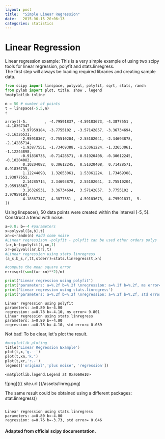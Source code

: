 ```yaml
---
layout: post
title:  "Simple Linear Regression"
date:   2015-06-15 20:06:13
categories: statistics
---
```


# Linear Regression

Linear regression example: This is a very simple example of using two scipy tools for linear regression, polyfit and stats.linregress.  
The first step will always be loading required libraries and creating sample data.


```python
from scipy import linspace, polyval, polyfit, sqrt, stats, randn
from pylab import plot, title, show , legend
%matplotlib inline

n = 50 # number of points
t = linspace(-5,5,n)
t
```




    array([-5.        , -4.79591837, -4.59183673, -4.3877551 , -4.18367347,
           -3.97959184, -3.7755102 , -3.57142857, -3.36734694, -3.16326531,
           -2.95918367, -2.75510204, -2.55102041, -2.34693878, -2.14285714,
           -1.93877551, -1.73469388, -1.53061224, -1.32653061, -1.12244898,
           -0.91836735, -0.71428571, -0.51020408, -0.30612245, -0.10204082,
            0.10204082,  0.30612245,  0.51020408,  0.71428571,  0.91836735,
            1.12244898,  1.32653061,  1.53061224,  1.73469388,  1.93877551,
            2.14285714,  2.34693878,  2.55102041,  2.75510204,  2.95918367,
            3.16326531,  3.36734694,  3.57142857,  3.7755102 ,  3.97959184,
            4.18367347,  4.3877551 ,  4.59183673,  4.79591837,  5.        ])



Using linspace(), 50 data points were created within the interval [-5, 5]. Construct a trend with noise. 


```python
a=0.8; b=-4 #parameters
x=polyval([a,b],t)
xn=x+randn(n) #add some noise
#Linear regressison -polyfit - polyfit can be used other orders polys
(ar,br)=polyfit(t,xn,1)
xr=polyval([ar,br],t)
#Linear regression using stats.linregress
(a_s,b_s,r,tt,stderr)=stats.linregress(t,xn)

#compute the mean square error
err=sqrt(sum((xr-xn)**2)/n)

print('Linear regression using polyfit')
print('parameters: a=%.2f b=%.2f \nregression: a=%.2f b=%.2f, ms error= %.3f' % (a,b,ar,br,err))
print('Linear regression using stats.linregress')
print('parameters: a=%.2f b=%.2f \nregression: a=%.2f b=%.2f, std error= %.3f' % (a,b,a_s,b_s,stderr))
```

    Linear regression using polyfit
    parameters: a=0.80 b=-4.00 
    regression: a=0.78 b=-4.10, ms error= 0.801
    Linear regression using stats.linregress
    parameters: a=0.80 b=-4.00 
    regression: a=0.78 b=-4.10, std error= 0.039
    

Not bad! To be clear, let's plot the result.


```python
#matplotlib ploting
title('Linear Regression Example')
plot(t,x,'g.--')
plot(t,xn,'k.')
plot(t,xr,'r.-')
legend(['original','plus noise', 'regression'])
```




    <matplotlib.legend.Legend at 0xa660e10>




![png]({{ site.url }}/assets/linreg.png)


The same result could be obtained using a different packages: stat.linregress()


```python

```

    Linear regression using stats.linregress
    parameters: a=0.80 b=-4.00 
    regression: a=0.76 b=-3.73, std error= 0.046
    

#### Adapted from official scipy documentation.
